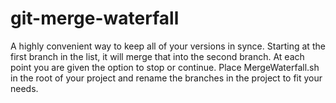 # git-merge-waterfall
A highly convenient way to keep all of your versions in synce. Starting at the first branch in the list, it will merge that into the second branch. At each point you are given the option to stop or continue. Place MergeWaterfall.sh in the root of your project and rename the branches in the project to fit your needs.
